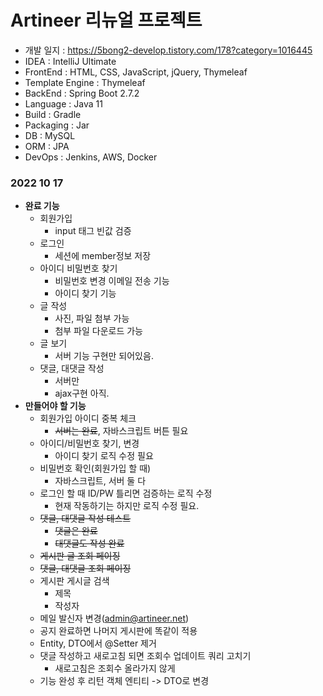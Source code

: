 # Artineer 리뉴얼 프로젝트

- 개발 일지 : https://5bong2-develop.tistory.com/178?category=1016445
- IDEA : IntelliJ Ultimate
- FrontEnd : HTML, CSS, JavaScript, jQuery, Thymeleaf
- Template Engine : Thymeleaf
- BackEnd : Spring Boot 2.7.2
- Language : Java 11
- Build : Gradle
- Packaging : Jar
- DB : MySQL
- ORM : JPA
- DevOps : Jenkins, AWS, Docker


### 2022 10 17
- __완료 기능__
  - 회원가입
    - input 태그 빈값 검증
  - 로그인
    - 세션에 member정보 저장
  - 아이디 비밀번호 찾기
    - 비밀번호 변경 이메일 전송 기능
    - 아이디 찾기 기능
  - 글 작성
    - 사진, 파일 첨부 가능
    - 첨부 파일 다운로드 가능
  - 글 보기
    - 서버 기능 구현만 되어있음.
  - 댓글, 대댓글 작성
    - 서버만
    - ajax구현 아직.
- __만들어야 할 기능__
  - 회원가입 아이디 중복 체크
    - ~~서버는 완료~~, 자바스크립트 버튼 필요
  - 아이디/비밀번호 찾기, 변경
    - 아이디 찾기 로직 수정 필요
  - 비밀번호 확인(회원가입 할 때)
    - 자바스크립트, 서버 둘 다
  - 로그인 할 때 ID/PW 틀리면 검증하는 로직 수정
    - 현재 작동하기는 하지만 로직 수정 필요.
  - ~~댓글, 대댓글 작성 테스트~~
    - ~~댓글은 완료~~
    - ~~대댓글도 작성 완료~~
  - ~~게시판 글 조회 페이징~~
  - ~~댓글, 대댓글 조회 페이징~~
  - 게시판 게시글 검색
    - 제목
    - 작성자
  - 메일 발신자 변경(admin@artineer.net)
  - 공지 완료하면 나머지 게시판에 똑같이 적용
  - Entity, DTO에서 @Setter 제거
  - 댓글 작성하고 새로고침 되면 조회수 업데이트 쿼리 고치기
    - 새로고침은 조회수 올라가지 않게
  - 기능 완성 후 리턴 객체 엔티티 -> DTO로 변경